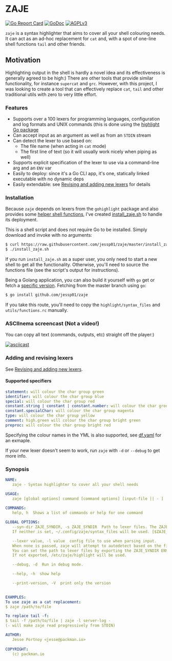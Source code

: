 # ZAJE

[![Go Report Card](https://goreportcard.com/badge/github.com/jessp01/zaje)](https://goreportcard.com/report/github.com/jessp01/zaje)
[![GoDoc](https://godoc.org/github.com/jessp01/zaje?status.svg)](http://godoc.org/github.com/jessp01/zaje)
[![AGPLv3](https://img.shields.io/badge/AGPLv3-blue.svg)](https://github.com/jessp01/zaje/blob/master/LICENSE)

`zaje` is a syntax highlighter that aims to cover all your shell colouring needs. It can act as an ad-hoc replacement for `cat` and, with a spot of one-line shell functions `tail` and other friends.

## Motivation

Highlighting output in the shell is hardly a novel idea and its effectiveness is generally agreed to be high:)
There are other tools that provide similar functionality, for instance `supercat` and `grc`. However, with this
project, I was looking to create a tool that can effectively replace `cat`, `tail` and other traditional utils with zero
to very little effort.

### Features

- Supports over a 100 lexers for programming languages, configuration and log formats and UNIX commands (this is done using the
  [highlight Go package](https://github.com/jessp01/gohighlight)
- Can accept input as an argument as well as from an `STDIN` stream
- Can detect the lexer to use based on:
    * The file name (when acting in `cat` mode)
    * The first line of text (so it will usually work nicely when piping as well)
- Supports explicit specification of the lexer to use via a command-line arg and an `ENV` var
- Easily to deploy: since it's a Go CLI app, it's one, statically linked executable with no dynamic deps
- Easily extendable: see [Revising and adding new lexers](https://github.com/jessp01/gohighlight#revising-and-adding-new-lexers) for details

### Installation

Because `zaje` depends on lexers from the `gohighlight` package and also provides some [helper shell
functions](./utils/functions.rc), I've created [install\_zaje.sh](./install_zaje.sh) to handle its deployment.

This is a shell script and does not require Go to be installed. Simply download and invoke with no arguments:

```sh
$ curl https://raw.githubusercontent.com/jessp01/zaje/master/install_zaje.sh > install_zaje.sh
$ ./install_zaje.sh
```

If you run `install_zaje.sh` as a super user, you only need to start a new shell to get all the functionality.
Otherwise, you'll need to source the functions file (see the script's output for instructions).

Being a Golang application, you can also build it yourself with `go` get or fetch a [specific version](https://github.com/jessp01/zaje/releases).
Fetching from the master branch using `go`:

```sh
$ go install github.com/jessp01/zaje
```

If you take this route, you'll need to copy the `highlight/syntax_files` and `utils/functions.rc` manually.

### ASCIInema screencast (Not a video!)

You can copy all text (commands, outputs, etc) straight off the player:)

[![asciicast](https://asciinema.org/a/ltEfcN9sILkUFHruwQLn6rDXm.svg)](https://asciinema.org/a/ltEfcN9sILkUFHruwQLn6rDXm)

### Adding and revising lexers

See [Revising and adding new lexers](https://github.com/jessp01/gohighlight#revising-and-adding-new-lexers).

#### Supported specifiers

```yml
statement: will colour the char group green
identifier: will colour the char group blue
special: will colour the char group red
constant.string | constant | constant.number: will colour the char group cyan
constant.specialChar: will colour the char group magenta
type: will colour the char group yellow
comment: high.green will colour the char group bright green
preproc: will colour the char group bright red

```
Specifying the colour names in the YML is also supported, see [df.yaml](https://github.com/jessp01/gohighlight/blob/master/syntax_files/df.yaml) for an exmaple.

If your new lexer doesn't seem to work, run `zaje` with `-d` or `--debug` to get more info.

### Synopsis

```yml
NAME:
   zaje - Syntax highlighter to cover all your shell needs

USAGE:
   zaje [global options] command [command options] [input-file || - ]
   
COMMANDS:
   help, h  Shows a list of commands or help for one command

GLOBAL OPTIONS:
   --syn-dir ZAJE_SYNDIR, -s ZAJE_SYNDIR  Path to lexer files. The ZAJE_SYNDIR ENV var is also honoured.
   If neither is set, ~/.config/zaje/syntax_files will be used. [$ZAJE_SYNDIR]

   --lexer value, -l value  config file to use when parsing input. 
   When none is passed, zaje will attempt to autodetect based on the file name or first line of input. 
   You can set the path to lexer files by exporting the ZAJE_SYNDIR ENV var. 
   If not exported, /etc/zaje/highlight will be used.

   --debug, -d  Run in debug mode.

   --help, -h  show help

   --print-version, -V  print only the version

   
EXAMPLES:
To use zaje as a cat replacement:
$ zaje /path/to/file

To replace tail -f:
$ tail -f /path/to/file | zaje -l server-log -
(- will make zaje read progressively from STDIN)

AUTHOR:
   Jesse Portnoy <jesse@packman.io>
   
COPYRIGHT:
   (c) packman.io

```
